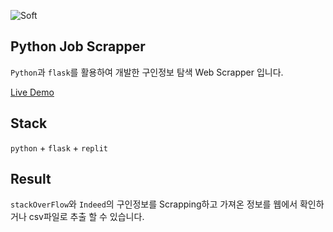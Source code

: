 ![Soft](https://capsule-render.vercel.app/api?type=Soft&height=150&text=Python%_Job-Scrapper&color=gradient&fontSize=70&animation=twinkling)

## Python Job Scrapper
`Python`과 `flask`를 활용하여 개발한 구인정보 탐색 Web Scrapper 입니다.

[Live Demo](https://wwww.naver.com)

## Stack

`python` + `flask` + `replit`

## Result

`stackOverFlow`와 `Indeed`의 구인정보를 Scrapping하고 가져온 정보를 웹에서 확인하거나 csv파일로 추출 할 수 있습니다.